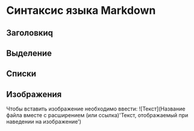 # Синтаксис языка Markdown #

## Заголовкиq

## Выделение

## Списки

## Изображения
Чтобы вставить изображение необходимо ввести:
![Текст](Название файла вместе с расширением (или ссылка)'Текст, отображаемый при наведении на изображение')

